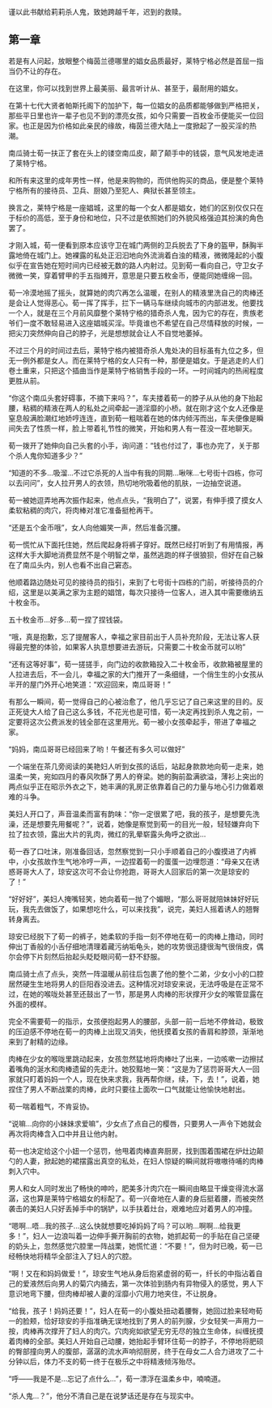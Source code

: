 谨以此书献给莉莉杀人鬼，致她跨越千年，迟到的救赎。

## 第一章 

若是有人问起，放眼整个梅茵兰德哪里的娼女品质最好，莱特宁格必然是首屈一指当仍不让的存在。

在这里，你可以找到世界上最美丽、最言听计从、甚至于，最耐用的娼女。

在第十七代大贤者帕斯托阁下的加护下，每一位娼女的品质都能够做到严格把关，那些平日里也许一辈子也见不到的漂亮女孩，如今只需要一百枚金币便能买一位回家。也正是因为价格如此亲民的缘故，梅茵兰德大陆上一度掀起了一股买淫的热潮。

南瓜骑士荀一扶正了套在头上的镂空南瓜皮，颠了颠手中的钱袋，意气风发地走进了莱特宁格。

和所有来这里的成年男性一样，他是来购物的，而供他购买的商品，便是整个莱特宁格所有的接待员、卫兵、厨娘乃至犯人、典狱长甚至领主。

换言之，莱特宁格是一座娼城，这里的每一个女人都是娼女，她们的区别仅仅只在于标价的高低，至于身份和地位，只不过是依照她们的外貌风格强迫其扮演的角色罢了。

才刚入城，荀一便看到原本应该守卫在城门两侧的卫兵脱去了下身的盔甲，酥胸半露地倚在城门上。她裸露的私处正汩汩地向外流淌着白浊的精液，微微隆起的小腹似乎在宣告她在短时间内已经被无数的路人内射过。见到荀一看向自己，守卫女子微微一笑，穿着臂甲的手五指摊开，意思是只要五枚金币，便能同她缠绵一回。

荀一冷漠地摇了摇头，就算她的肉穴再怎么温暖，在别人的精液里洗自己的肉棒还是会让人觉得恶心。荀一挥了挥手，拦下一辆马车继续向城市的内部进发。他要找一个人，就是在三个月前风靡整个莱特宁格的猎奇杀人鬼，因为它的存在，贵族老爷们一度不敢轻易进入这座娼城买淫。毕竟谁也不希望在自己尽情释放的时候，一把尖刀突然伸向自己的脖子，光是想想就会让人不自觉地萎掉。

不过三个月的时间过去后，莱特宁格内被猎奇杀人鬼处决的目标虽有九位之多，但无一例外都是女人。而在莱特宁格的女人只有一种，那便是娼女。于是逃走的人们卷土重来，只把这个插曲当作是莱特宁格销售手段的一环。一时间城内的热闹程度更胜从前。

“你这个南瓜头套好碍事，不摘下来吗？”，车夫搂着荀一的脖子从从他的身下抬起腰，粘稠的精液在两人的私处之间牵起一道淫靡的小桥。就在刚才这个女人还像是窒息般满脸潮红地娇哼连连，直到荀一粗喘着在她的体内倾泻而出，车夫便像是瞬间失去了性质一样，脸上带着礼节性的微笑，开始和男人有一茬没一茬地聊天。

荀一拨开了她伸向自己头套的小手，询问道：“钱也付过了，事也办完了，关于那个杀人鬼你知道多少？”

“知道的不多...吸溜...不过它杀死的人当中有我的同期...啾咪...七号街十四栋，你可以去问问”，女人拉开男人的衣领，热切地吮吸着他的肌肤，一边抽空说道。

荀一被她逗弄地再次振作起来，他点点头，“我明白了”，说罢，有伸手摸了摸女人柔软粘稠的肉穴，将肉棒对准它准备挺枪再干。

“还是五个金币哦”，女人向他媚笑一声，然后准备沉腰。

荀一慌忙从下面托住她，然后爬起身将裤子穿好。既然已经打听到了有用情报，再这样大手大脚地消费显然不是个明智之举，虽然逃跑的样子很狼狈，但好在自己躲在了南瓜头内，别人也看不出自己窘态。

他顺着路边随处可见的接待员的指引，来到了七号街十四栋的门前，听接待员的介绍，这里是以美满之家为主题的娼馆，每次只接待一位客人，进入其中需要缴纳五十枚金币。

五十枚金币...好多...荀一捏了捏钱袋。

“哦，真是抱歉，忘了提醒客人，幸福之家目前出于人员补充阶段，无法让客人获得最完整的体验，如果客人执意想要进去游玩，只需要二十枚金币就可以哟”

“还有这等好事”，荀一搓搓手，向门边的收款箱投入二十枚金币，收款箱被屋里的人拉进去后，不一会儿，幸福之家的大门推开了一条细缝，一个俏生生的小女孩从半开的屋门外开心地笑道：“欢迎回来，南瓜哥哥！”

有那么一瞬间，荀一觉得自己的心被治愈了，他几乎忘记了自己来这里的目的。反正死徒大人给了自己这么多钱，不花光也是可惜，荀一决定再找到杀人鬼之前，一定要将这次公费派发的钱全部在这里用光。荀一被小女孩牵起手，带进了幸福之家。

“妈妈，南瓜哥哥已经回来了哟！午餐还有多久可以做好”

一个端坐在茶几旁阅读的美艳妇人听到女孩的话后，站起身款款地向荀一走来，她温柔一笑，宛如四月的春风吹酥了男人的脊梁。她的胸前盈满欲溢，薄衫上突出的两点似乎正在昭示外衣之下，她丰满的乳房正依靠着自己的力量与地心引力做着艰难的斗争。

美妇人开口了，声音温柔而富有韵味：“你一定很累了吧，我的孩子，是想要先洗澡，还是想要先用餐呢？”，说着，她像是察觉到荀一的目光一般，轻轻嫌弃向下拉了拉衣领，露出大片的乳肉，微红的乳晕崭露头角呼之欲出...

荀一吞了口吐沫，刚准备回话，忽然察觉到一只小手顺着自己的小腹摸进了内裤中，小女孩故作生气地冷哼一声，一边捏着荀一的蛋蛋一边埋怨道：“母亲又在诱惑哥哥大人了，琼安这次可不会让你抢跑，哥哥大人回家后的第一次是琼安的了！”

“好好好”，美妇人掩嘴轻笑，她向着荀一抛了个媚眼，“那么哥哥就陪妹妹好好玩玩，我先去做饭了，如果想吃什么，可以来找我”，说完，美妇人摇着诱人的翘臀转身离去。

琼安已经脱下了荀一的裤子，她柔软的手指一刻不停地在荀一的肉棒上撸动，同时伸出丁香般的小舌仔细地清理着藏污纳垢龟头，她的攻势很迅捷很淘气很俏皮，偶尔会停下片刻然后抬起头眨眨眼问荀一舒不舒服。

南瓜骑士点了点头，突然一阵温暖从前往后包裹了他的整个二弟，少女小小的口腔居然硬生生地将男人的巨阳吞没进去。这种情况对琼安来说，无法呼吸是在正常不过，在她的喉咙处甚至还鼓出了一节，那是男人肉棒的形状撑开少女的喉管显露在外面的模样。

完全不需要荀一的指示，女孩便抱起男人的腰部，头部一前一后地不停耸动，极致的压迫感不停地在荀一的肉棒上出现又消失，他抚摸着女孩的香肩和脖颈，渐渐地来到了射精的边缘。

肉棒在少女的喉咙里跳动起来，女孩忽然猛地将肉棒吐了出来，一边咳嗽一边擦拭着嘴角的涎水和肉棒遗留的先走汁。她狡黠地一笑：“这是为了惩罚哥哥大人一回家就只盯着妈妈一个人，现在快来求我，我再帮你继，续，下，去！”，说着，她捏住了男人不断战栗的肉棒，此时只要往上面吹一口气就能让他愉快地射出。

荀一喘着粗气，不肯妥协。

“说嘛...向你的小妹妹求爱嘛”，少女点了点自己的樱唇，只要男人一声令下她就会再次将肉棒含入口中并且让他内射。

荀一也决定给这个小妞一个惩罚，他甩着肉棒直奔厨房，找到围着围裙在炉灶边颠勺的人妻，掀起她的裙摆露出真空的私处，在妇人惊疑的瞬间就将嗷嗷待哺的肉棒刺入穴中。

男人和女人同时发出了畅快的呻吟，肥美多汁肉穴在一瞬间由略显干燥变得流水潺潺，这也算是莱特宁格娼女的标配了。荀一兴奋地在人妻的身后挺着腰，而被突然袭击的美妇人只好丢掉手中的锅铲，以手扶着灶台，艰难地应对着男人的冲撞。

“嗯啊...唔...我的孩子...这么快就想要吃掉妈妈了吗？可以哟...啊啊...给我更多！”，妇人一边浪叫着一边伸手撕开胸前的衣物，她抓起荀一的手贴在自己坚硬的奶头上，忽然感觉穴腔里一阵战栗，她慌忙道：“不要！”，但为时已晚，荀一已经畅快地将精华全部注入了妇人的穴腔。

“啊！又在和妈妈做爱！”，琼安生气地从身后抱紧虚弱的荀一，纤长的中指沾着自己的爱液然后向男人的菊穴内捅去，第一次体验到肠内有异物侵入的感觉，男人下意识地弯下腰，但肉棒却被人妻的淫靡小穴用力地夹住，不让脱身。

“给我，孩子！妈妈还要！”，妇人在荀一的小腹处扭动着腰臀，她回过脸来轻吻荀一的脸颊，恰好琼安的手指准确无误地找到了男人的前列腺，少女轻笑一声用力一按，肉棒再次撑开了妇人的肉穴。穴肉宛如欲望无穷无尽的独立生命体，纠缠抚摸着肉棒的全部。美妇人开始自己动腰，她抬起手臂环住荀一的脖子，不停地将肥硕的臀部撞向男人的腹部，潺潺的流水声响彻厨房，终于在母女二人合力进攻了二十分钟以后，体力不支的荀一终于在极乐之中将精液倾泻殆尽。

“呼——我是不是...忘记了点什么...”，荀一漂浮在温柔乡中，喃喃道。

“杀人鬼...？”，他分不清自己是在说梦话还是存在与现实中。













































